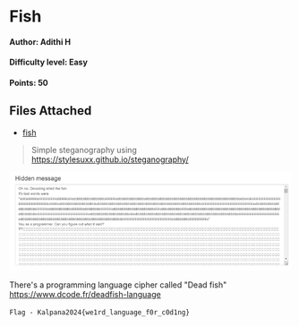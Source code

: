 # Fish
#### Author: Adithi H
#### Difficulty level: Easy
#### Points: 50

## Files Attached 
* [fish](/Fish/Fish.jpg)

>Simple steganography using https://stylesuxx.github.io/steganography/

![fish](Kalpana2024-Magical-Contest-Official-Writeups/z_images/fish.png)

There's a programming language cipher called "Dead fish" 
https://www.dcode.fr/deadfish-language


`Flag - Kalpana2024{we1rd_language_f0r_c0d1ng}`
